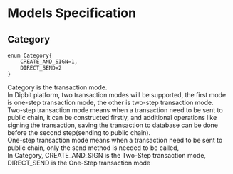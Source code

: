 # Models Specification
## Category
```thrift
enum Category{
    CREATE_AND_SIGN=1,
    DIRECT_SEND=2
}
```
Category is the transaction mode. <br/>
In Dipbit platform, two transaction modes will be supported, the first mode is one-step transaction mode, 
the other is two-step transaction mode. <br/>
Two-step transaction mode means when a transaction need to be sent to public chain, it can be constructed firstly, 
and additional operations like signing the transaction, saving the transaction to database can be done before the 
second step(sending to public chain). <br/>
One-step transaction mode means when a transaction need to be sent to public chain, only the send method is needed to be called, 
<br/>
In Category, CREATE_AND_SIGN is the Two-Step transaction mode, DIRECT_SEND is the One-Step transaction mode
